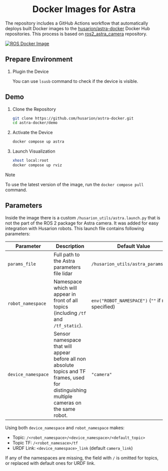 <h1 align="center">
  Docker Images for Astra
</h1>

The repository includes a GitHub Actions workflow that automatically deploys built Docker images to the [husarion/astra-docker](https://hub.docker.com/r/husarion/astra) Docker Hub repositories. This process is based on [ros2_astra_camera](https://github.com/orbbec/ros2_astra_camera.git) repository.

[![ROS Docker Image](https://github.com/husarion/astra-docker/actions/workflows/ros-docker-image.yaml/badge.svg)](https://github.com/husarion/astra-docker/actions/workflows/ros-docker-image.yaml)

## Prepare Environment

1. Plugin the Device

   You can use `lsusb` command to check if the device is visible.

## Demo

1. Clone the Repository

   ```bash
   git clone https://github.com/husarion/astra-docker.git
   cd astra-docker/demo
   ```

2. Activate the Device

   ```bash
   docker compose up astra
   ```

3. Launch Visualization

   ```bash
   xhost local:root
   docker compose up rviz
   ```

> [!NOTE]
> To use the latest version of the image, run the `docker compose pull` command.

## Parameters

Inside the image there is a custom `/husarion_utils/astra.launch.py` that is not the part of the ROS 2 package for Astra camera. It was added for easy integration with Husarion robots. This launch file contains following parameters:

| **Parameter**   | **Description**                                                                                                                             | **Default Value**                              |
| ------------------ | ------------------------------------------------------------------------------------------------------------------------------------------- | ---------------------------------------------- |
| `params_file`      | Full path to the Astra parameters file lidar                                                                                                | `/husarion_utils/astra_params.yaml`            |
| `robot_namespace`  | Namespace which will appear in front of all topics (including `/tf` and `/tf_static`).                                                      | `env("ROBOT_NAMESPACE")` (`""` if not specified) |
| `device_namespace` | Sensor namespace that will appear before all non absolute topics and TF frames, used for distinguishing multiple cameras on the same robot. | `"camera"`                                           |

Using both `device_namespace` and `robot_namespace` makes:

- Topic: `/<robot_namespace>/<device_namespace>/<default_topic>`
- Topic TF: `/<robot_namesace>/tf`
- URDF Link: `<device_namespace>_link` (default `camera_link`)

If any of the namespaces are missing, the field with `/` is omitted for topics, or replaced with default ones for URDF link.
